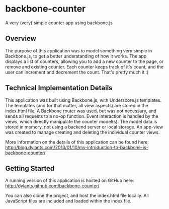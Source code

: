 # backbone-counter #

A very (very) simple counter app using backbone.js

## Overview ##

The purpose of this application was to model something very simple in Backbone.js, to get a better understanding
of how it works.  The app displays a list of counters, allowing you to add a new counter to the page, or remove
and existing counter.  Each counter keeps track of it's count, and the user can increment and decrement the count.
That's pretty much it :)

## Technical Implementation Details ##

This application was built using Backbone.js, with Underscore.js templates.  The templates (and for that matter,
all view aspects) are stored in the index.html file.  A Backbone router was used, but was not necessary, and sends
all requests to a no-op function.  Event interaction is handled by the views, which directly manipulate the counter
model(s).  The model data is stored in memory, not using a backend server or local storage.  An app-view was
created to manage creating and deleting the individual counter views.

More information on the details of this application can be found here:  
http://blog.dylants.com/2013/01/10/my-introduction-to-backbone-js-backbone-counter/

## Getting Started ##

A running version of this application is hosted on GitHub here:  
http://dylants.github.com/backbone-counter/

You can also clone the project, and host the index.html file locally.  All JavaScript files are included and loaded
within the index file.
